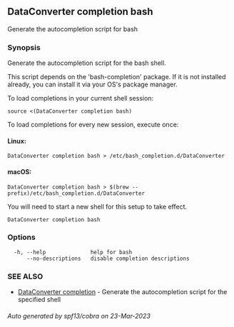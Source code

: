 ## DataConverter completion bash

Generate the autocompletion script for bash

### Synopsis

Generate the autocompletion script for the bash shell.

This script depends on the 'bash-completion' package.
If it is not installed already, you can install it via your OS's package manager.

To load completions in your current shell session:

	source <(DataConverter completion bash)

To load completions for every new session, execute once:

#### Linux:

	DataConverter completion bash > /etc/bash_completion.d/DataConverter

#### macOS:

	DataConverter completion bash > $(brew --prefix)/etc/bash_completion.d/DataConverter

You will need to start a new shell for this setup to take effect.


```
DataConverter completion bash
```

### Options

```
  -h, --help              help for bash
      --no-descriptions   disable completion descriptions
```

### SEE ALSO

* [DataConverter completion](DataConverter_completion.md)	 - Generate the autocompletion script for the specified shell

###### Auto generated by spf13/cobra on 23-Mar-2023
